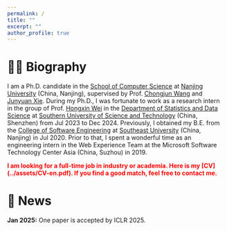 ```yaml
---
permalink: /
title: ""
excerpt: ""
author_profile: true
---
```


# 🤵🏻 Biography
I am a Ph.D. candidate in the [School of Computer Science](https://cs.nju.edu.cn/main.htm) at [Nanjing University](https://www.nju.edu.cn/) (China, Nanjing), supervised by Prof. [Chongjun Wang](https://cs.nju.edu.cn/58/06/c2639a153606/pagem.htm) and [Junyuan Xie](https://cs.nju.edu.cn/58/21/c2639a153633/pagem.htm).
During my Ph.D., I was fortunate to work as a research intern in the group of Prof. [Hongxin Wei](https://hongxin001.github.io/) in the [Department of Statistics and Data Science](https://stat-ds.sustech.edu.cn/) at [Southern University of Science and Technology](https://www.sustech.edu.cn/) (China, Shenzhen) from Jul 2023 to Dec 2024.
Previously, I obtained my B.E. from the [College of Software Engineering](https://cse.seu.edu.cn/) at [Southeast University](https://www.seu.edu.cn/) (China, Nanjing) in Jul 2020.
Prior to that, I spent a wonderful time as an engineering intern in the Web Experience Team at the Microsoft Software Technology Center Asia (China, Suzhou) in 2019.

<strong style="color:red;">
I am looking for a full-time job in industry or academia. Here is my [CV](../assets/CV-en.pdf). If you find a good match, feel free to contact me.
</strong>

# 📢 News
**Jan 2025:** One paper is accepted by ICLR 2025.
